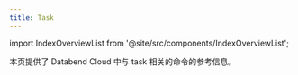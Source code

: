 ```yaml
---
title: Task
---
```

import IndexOverviewList from '@site/src/components/IndexOverviewList';

本页提供了 Databend Cloud 中与 task 相关的命令的参考信息。

<IndexOverviewList />